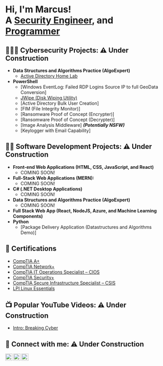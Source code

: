 <h1>Hi, I'm Marcus! <br/>A <a href="https://www.linkedin.com/in/marcuswebb1/">Security Engineer</a>, and <a href="https://github.com/marcuswebb1">Programmer</a></h1>

<h2>👨‍💻🔐 Cybersecurity Projects: ⚠ Under Construction</h2>

- <b>Data Structures and Algorithms Practice (AlgoExpert)</b>
  - [Active Directory Home Lab](https://github.com/marcuswebb1/ActiveDirectoryLab)
- <b>PowerShell</b>
  - [Windows EventLog: Failed RDP Logins Source IP to full GeoData Conversion]
  - [JWipe (Disk Wiping Utility)](https://github.com/marcuswebb1/JWipe)
  - [Active Directory Bulk User Creation]
  - [FIM (File Integrity Monitor)]
  - [Ransomware Proof of Concept (Encrypter)]
  - [Ransomware Proof of Concept (Decrypter)]
  - [Image Analysis Middleware] <b><i>(Potentially NSFW)</b></i>
  - [Keylogger with Email Capability]


<h2>👨‍💻 Software Development Projects: ⚠ Under Construction</h2>

- <b>Front-end Web Applications (HTML, CSS, JavaScript, and React)</b>
  - COMING SOON!
- <b>Full-Stack Web Applications (MERN):</b>
  - COMING SOON!
- <b>C# (.NET Desktop Applications)</b>
  - COMING SOON!
- <b>Data Structures and Algorithms Practice (AlgoExpert)</b>
  - COMING SOON!
- <b>Full Stack Web App (React, NodeJS, Azure, and Machine Learning Components)</b>
- <b>Python</b>
  - [Package Delivery Application (Datastructures and Algorithms Demo)]

<h2>📄 Certifications</h2>

- [CompTIA A+](https://www.credly.com/badges/8fa93280-5d22-4171-b1c7-f95702a78cd6)
- [CompTIA Network+](https://www.credly.com/badges/8550f2bd-6b96-4c0c-a02b-a874e2e89be5/public_url)
- [CompTIA IT Operations Specialist – CIOS](https://www.credly.com/badges/b51521c0-e7df-408f-acf9-2d5e8a0f806d)
- [CompTIA Security+](https://www.credly.com/badges/a18e0c32-2304-4d53-9174-0bb27fa519d3)
- [CompTIA Secure Infrastructure Specialist – CSIS](https://www.credly.com/badges/92966383-e597-4bee-8027-0fbd9f8674ed)
- [LPI Linux Essentials](https://cs.lpi.org/caf/Xamman/certification/verify/LPI000520755/eqrngs7p9w)

<h2>📺 Popular YouTube Videos: ⚠ Under Construction</h2>

- [Intro: Breaking Cyber](https://www.youtube.com/watch?v=sTa19G_xBbs)


<h2>🤳 Connect with me: ⚠ Under Construction</h2>

[<img align="left" alt="marcuswebb1 | YouTube" width="22px" src="https://cdn.jsdelivr.net/npm/simple-icons@v3/icons/youtube.svg" />][youtube]
[<img align="left" alt="marcuswebb1 | Twitter" width="22px" src="https://cdn.jsdelivr.net/npm/simple-icons@v3/icons/twitter.svg" />][twitter]
[<img align="left" alt="marcuswebb1 | LinkedIn" width="22px" src="https://cdn.jsdelivr.net/npm/simple-icons@v3/icons/linkedin.svg" />][linkedin]
<!-- [<img align="left" alt="marcuswebb1 | Instagram" width="22px" src="https://cdn.jsdelivr.net/npm/simple-icons@v3/icons/instagram.svg" />][instagram] -->

[youtube]: https://www.youtube.com/channel/UCr0Pdt_a4b43cFCTqfCJOXg/featured
[twitter]: https://twitter.com/Breaking_Cyber
<!-- [instagram]: https://www.instagram.com// -->
[linkedin]: https://linkedin.com/in/marcuswebb1

<!--
**marcuswebb1211/marcuswebb1** is a ✨ _special_ ✨ repository because its `README.md` (this file) appears on your GitHub profile.

Here are some ideas to get you started:

- 🔭 I’m currently working on ...
- 🌱 I’m currently learning ...
- 👯 I’m looking to collaborate on ...
- 🤔 I’m looking for help with ...
- 💬 Ask me about ...
- 📫 How to reach me: ...
- 😄 Pronouns: ...
- ⚡ Fun fact: ...
-->
